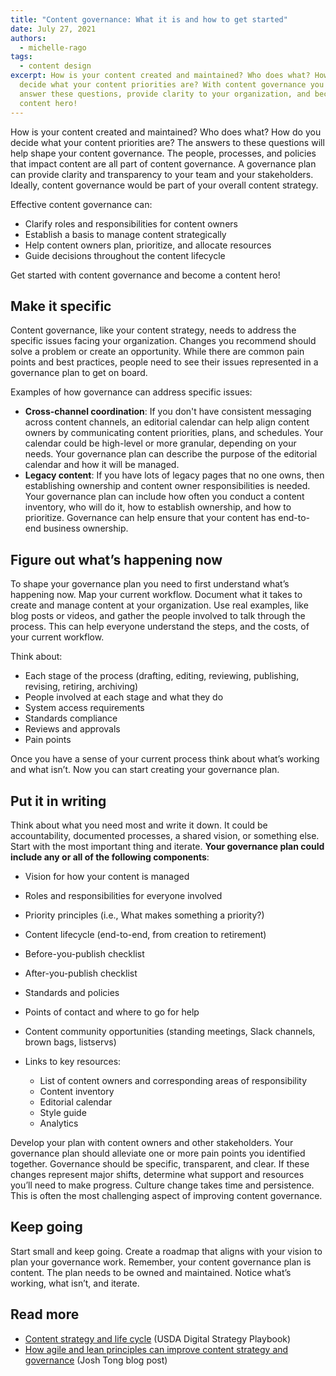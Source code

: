 ```yaml
---
title: "Content governance: What it is and how to get started"
date: July 27, 2021
authors:
  - michelle-rago
tags:
  - content design
excerpt: How is your content created and maintained? Who does what? How do you
  decide what your content priorities are? With content governance you can
  answer these questions, provide clarity to your organization, and become a
  content hero!
---
```

How is your content created and maintained? Who does what? How do you decide what your content priorities are? The answers to these questions will help shape your content governance. The people, processes, and policies that impact content are all part of content governance. A governance plan can provide clarity and transparency to your team and your stakeholders. Ideally, content governance would be part of your overall content strategy.

Effective content governance can: 

* Clarify roles and responsibilities for content owners
* Establish a basis to manage content strategically
* Help content owners plan, prioritize, and allocate resources
* Guide decisions throughout the content lifecycle

Get started with content governance and become a content hero!  

## Make it specific

Content governance, like your content strategy, needs to address the specific issues facing your organization. Changes you recommend should solve a problem or create an opportunity. While there are common pain points and best practices, people need to see their issues represented in a governance plan to get on board. 

Examples of how governance can address specific issues:

* **Cross-channel coordination**: If you don't have consistent messaging across content channels, an editorial calendar can help align content owners by communicating content priorities, plans, and schedules. Your calendar could be high-level or more granular, depending on your needs. Your governance plan can describe the purpose of the editorial calendar and how it will be managed.  
* **Legacy content**: If you have lots of legacy pages that no one owns, then establishing ownership and content owner responsibilities is needed. Your governance plan can include how often you conduct a content inventory, who will do it, how to establish ownership, and how to prioritize. Governance can help ensure that your content has end-to-end business ownership.

## Figure out what’s happening now

To shape your governance plan you need to first understand what’s happening now. Map your current workflow. Document what it takes to create and manage content at your organization. Use real examples, like blog posts or videos, and gather the people involved to talk through the process. This can help everyone understand the steps, and the costs, of your current workflow.

Think about:

* Each stage of the process (drafting, editing, reviewing, publishing, revising, retiring, archiving)
* People involved at each stage and what they do
* System access requirements
* Standards compliance
* Reviews and approvals
* Pain points

Once you have a sense of your current process think about what’s working and what isn’t. Now you can start creating your governance plan.

## Put it in writing

Think about what you need most and write it down. It could be accountability, documented processes, a shared vision, or something else. Start with the most important thing and iterate. **Your governance plan could include any or all of the following components**:

* Vision for how your content is managed
* Roles and responsibilities for everyone involved
* Priority principles (i.e., What makes something a priority?)
* Content lifecycle (end-to-end, from creation to retirement)
* Before-you-publish checklist
* After-you-publish checklist
* Standards and policies
* Points of contact and where to go for help
* Content community opportunities (standing meetings, Slack channels, brown bags, listservs)
* Links to key resources:

  * List of content owners and corresponding areas of responsibility
  * Content inventory
  * Editorial calendar
  * Style guide
  * Analytics

Develop your plan with content owners and other stakeholders. Your governance plan should alleviate one or more pain points you identified together. Governance should be specific, transparent, and clear. If these changes represent major shifts, determine what support and resources you’ll need to make progress. Culture change takes time and persistence. This is often the most challenging aspect of improving content governance. 

## Keep going

Start small and keep going. Create a roadmap that aligns with your vision to plan your governance work. Remember, your content governance plan is content. The plan needs to be owned and maintained. Notice what’s working, what isn’t, and iterate. 

## Read more

* [Content strategy and life cycle](https://www.usda.gov/digital-strategy/content/plays#content2) (USDA Digital Strategy Playbook)
* [How agile and lean principles can improve content strategy and governance](https://www.joshtong.io/blog/2015/6/7/how-agile-and-lean-principles-can-improve-content-strategy-and-governance) (Josh Tong blog post)